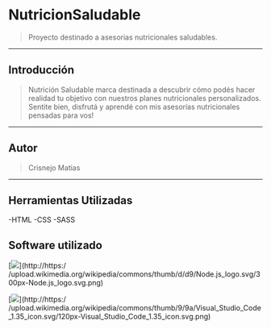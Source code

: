 # NutricionSaludable
>Proyecto destinado a asesorias nutricionales saludables.

----
## Introducción
> Nutrición Saludable marca destinada a descubrir cómo podés hacer realidad tu objetivo con nuestros planes nutricionales personalizados. Sentite bien, disfrutá y aprendé con mis asesorías nutricionales pensadas para vos!

----
## Autor
> Crisnejo Matias

----
## Herramientas Utilizadas
-HTML
-CSS
-SASS

## Software utilizado

[![](https://upload.wikimedia.org/wikipedia/commons/thumb/d/d9/Node.js_logo.svg/300px-Node.js_logo.svg.png)](http://https:/ /upload.wikimedia.org/wikipedia/commons/thumb/d/d9/Node.js_logo.svg/300px-Node.js_logo.svg.png)

[![](https://upload.wikimedia.org/wikipedia/commons/thumb/9/9a/Visual_Studio_Code_1.35_icon.svg/120px-Visual_Studio_Code_1.35_icon.svg.png)](http://https:/ /upload.wikimedia.org/wikipedia/commons/thumb/9/9a/Visual_Studio_Code_1.35_icon.svg/120px-Visual_Studio_Code_1.35_icon.svg.png)
